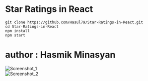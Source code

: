 # Star Ratings in React

```
git clone https://github.com/Hasul79/Star-Ratings-in-React.git
cd Star-Ratings-in-React
npm install
npm start
```
# author   :    Hasmik Minasyan 



![Screenshot_1](https://user-images.githubusercontent.com/95657084/212393652-8f26ba94-09b6-41cf-a305-50132f0f1f06.png)
<br />
![Screenshot_2](https://user-images.githubusercontent.com/95657084/212393703-a2d06587-1514-43e0-92b2-dbcdb0f910c4.png)
<br />
